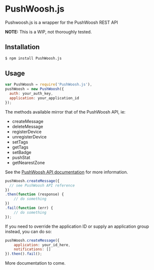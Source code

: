 # PushWoosh.js
Pushwoosh.js is a wrapper for the PushWoosh REST API

**NOTE:** This is a WIP, not thoroughly tested.  

## Installation

```sh
$ npm install PushWoosh.js
```

## Usage

```javascript
var PushWoosh = require('PushWoosh.js'),
pushWoosh = new PushWoosh({
  auth: your_auth_key,
  application: your_application_id
});
```

The methods available mirror that of the PushWoosh API, ie:

- createMessage
- deleteMessage
- registerDevice
- unregisterDevice
- setTags
- getTags
- setBadge
- pushStat
- getNearestZone

See the [PushWoosh API documentation](https://www.pushwoosh.com/programming-push-notification/pushwoosh-push-notification-remote-api/) for more information.

```javascript
pushWoosh.createMessage({
  // see PushWoosh API reference
})
.then(function (response) {
    // do something
})
.fail(function (err) {
    // do something
});
```

If you need to override the application ID or supply an application group instead, you can do so:

```javascript
pushWoosh.createMessage({
    application: your_id_here,
    notifications: []
}).then().fail();
```

More documentation to come.
